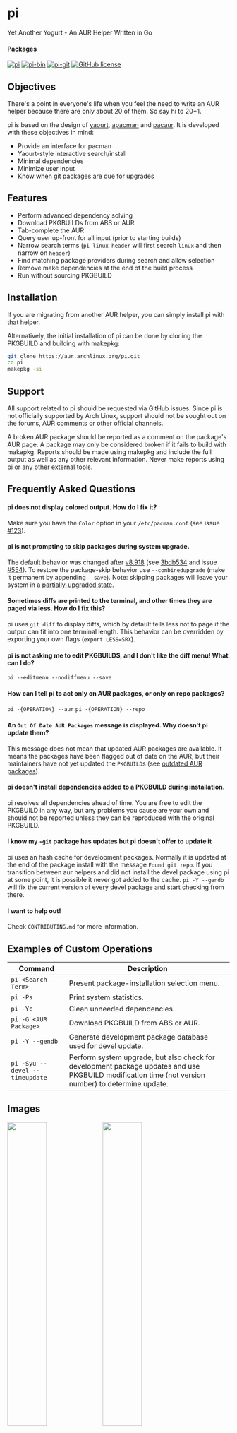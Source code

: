 # pi

Yet Another Yogurt - An AUR Helper Written in Go

#### Packages

[![pi](https://img.shields.io/aur/version/pi.svg?label=pi)](https://aur.archlinux.org/packages/pi/) [![pi-bin](https://img.shields.io/aur/version/pi-bin.svg?label=pi-bin)](https://aur.archlinux.org/packages/pi-bin/) [![pi-git](https://img.shields.io/aur/version/pi-git.svg?label=pi-git)](https://aur.archlinux.org/packages/pi-git/) [![GitHub license](https://img.shields.io/github/license/jguer/pi.svg)](https://github.com/Jguer/pi/blob/master/LICENSE)

## Objectives

There's a point in everyone's life when you feel the need to write an AUR helper because there are only about 20 of them.
So say hi to 20+1.

pi is based on the design of [yaourt](https://github.com/archlinuxfr/yaourt), [apacman](https://github.com/oshazard/apacman) and [pacaur](https://github.com/rmarquis/pacaur). It is developed with these objectives in mind:

- Provide an interface for pacman
- Yaourt-style interactive search/install
- Minimal dependencies
- Minimize user input
- Know when git packages are due for upgrades

## Features

- Perform advanced dependency solving
- Download PKGBUILDs from ABS or AUR
- Tab-complete the AUR
- Query user up-front for all input (prior to starting builds)
- Narrow search terms (`pi linux header` will first search `linux` and then narrow on `header`)
- Find matching package providers during search and allow selection
- Remove make dependencies at the end of the build process
- Run without sourcing PKGBUILD

## Installation

If you are migrating from another AUR helper, you can simply install pi with that helper.

Alternatively, the initial installation of pi can be done by cloning the PKGBUILD and
building with makepkg:

```sh
git clone https://aur.archlinux.org/pi.git
cd pi
makepkg -si
```

## Support

All support related to pi should be requested via GitHub issues. Since pi is not
officially supported by Arch Linux, support should not be sought out on the
forums, AUR comments or other official channels.

A broken AUR package should be reported as a comment on the package's AUR page.
A package may only be considered broken if it fails to build with makepkg.
Reports should be made using makepkg and include the full output as well as any
other relevant information. Never make reports using pi or any other external
tools.

## Frequently Asked Questions

#### pi does not display colored output. How do I fix it?

Make sure you have the `Color` option in your `/etc/pacman.conf`
(see issue [#123](https://github.com/Jguer/pi/issues/123)).

#### pi is not prompting to skip packages during system upgrade.

The default behavior was changed after
[v8.918](https://github.com/Jguer/pi/releases/tag/v8.918)
(see [3bdb534](https://github.com/Jguer/pi/commit/3bdb5343218d99d40f8a449b887348611f6bdbfc)
and issue [#554](https://github.com/Jguer/pi/issues/554)).
To restore the package-skip behavior use `--combinedupgrade` (make
it permanent by appending `--save`). Note: skipping packages will leave your
system in a
[partially-upgraded state](https://wiki.archlinux.org/index.php/System_maintenance#Partial_upgrades_are_unsupported).

#### Sometimes diffs are printed to the terminal, and other times they are paged via less. How do I fix this?

pi uses `git diff` to display diffs, which by default tells less not to
page if the output can fit into one terminal length. This behavior can be
overridden by exporting your own flags (`export LESS=SRX`).

#### pi is not asking me to edit PKGBUILDS, and I don't like the diff menu! What can I do?

`pi --editmenu --nodiffmenu --save`

#### How can I tell pi to act only on AUR packages, or only on repo packages?

`pi -{OPERATION} --aur`
`pi -{OPERATION} --repo`

#### An `Out Of Date AUR Packages` message is displayed. Why doesn't pi update them?

This message does not mean that updated AUR packages are available. It means
the packages have been flagged out of date on the AUR, but
their maintainers have not yet updated the `PKGBUILD`s
(see [outdated AUR packages](https://wiki.archlinux.org/index.php/Arch_User_Repository#Foo_in_the_AUR_is_outdated.3B_what_should_I_do.3F)).

#### pi doesn't install dependencies added to a PKGBUILD during installation.

pi resolves all dependencies ahead of time. You are free to edit the
PKGBUILD in any way, but any problems you cause are your own and should not be
reported unless they can be reproduced with the original PKGBUILD.

#### I know my `-git` package has updates but pi doesn't offer to update it

pi uses an hash cache for development packages. Normally it is updated at the end of the package install with the message `Found git repo`.
If you transition between aur helpers and did not install the devel package using pi at some point, it is possible it never got added to the cache. `pi -Y --gendb` will fix the current version of every devel package and start checking from there.

#### I want to help out!

Check `CONTRIBUTING.md` for more information.

## Examples of Custom Operations

| Command                        | Description                                                                                                                                         |
| ------------------------------ | --------------------------------------------------------------------------------------------------------------------------------------------------- |
| `pi <Search Term>`             | Present package-installation selection menu.                                                                                                        |
| `pi -Ps`                       | Print system statistics.                                                                                                                            |
| `pi -Yc`                       | Clean unneeded dependencies.                                                                                                                        |
| `pi -G <AUR Package>`          | Download PKGBUILD from ABS or AUR.                                                                                                                  |
| `pi -Y --gendb`                | Generate development package database used for devel update.                                                                                        |
| `pi -Syu --devel --timeupdate` | Perform system upgrade, but also check for development package updates and use PKGBUILD modification time (not version number) to determine update. |

## Images

<p float="left">
<img src="https://rawcdn.githack.com/Jguer/jguer.github.io/77647f396cb7156fd32e30970dbeaf6d6dc7f983/pi/pi.png" width="42%"/>
<img src="https://rawcdn.githack.com/Jguer/jguer.github.io/77647f396cb7156fd32e30970dbeaf6d6dc7f983/pi/pi-s.png" width="42%"/>
</p>

<p float="left">
<img src="https://rawcdn.githack.com/Jguer/jguer.github.io/77647f396cb7156fd32e30970dbeaf6d6dc7f983/pi/pi-y.png" width="42%"/> 
<img src="https://rawcdn.githack.com/Jguer/jguer.github.io/77647f396cb7156fd32e30970dbeaf6d6dc7f983/pi/pi-ps.png" width="42%"/> 
</p>
